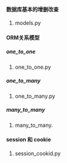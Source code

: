 #### 数据库基本的增删改查
1. models.py

#### ORM关系模型
##### one_to_one
1. one_to_one.py

##### one_to_many
1. one_to_many.py

##### many_to_many
1. many_to_many.

#### session 和 cookie
1.  session_cookid.py
